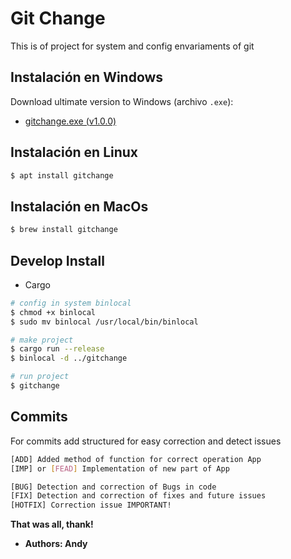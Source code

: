 # Git Change

This is of project for system and config envariaments of git


## Instalación en Windows

Download ultimate version to Windows (archivo `.exe`):

- [gitchange.exe (v1.0.0)](https://github.com/andrescuello7/gitchange/releases/download/v1.0.0/gitchange.exe)

## Instalación en Linux

```bash
$ apt install gitchange
```

## Instalación en MacOs

```bash
$ brew install gitchange
```


Develop Install
-----------
- Cargo


```bash
# config in system binlocal
$ chmod +x binlocal
$ sudo mv binlocal /usr/local/bin/binlocal

# make project
$ cargo run --release
$ binlocal -d ../gitchange

# run project
$ gitchange
```


Commits
-----------
For commits add structured for easy correction and detect issues

```bash
[ADD] Added method of function for correct operation App
[IMP] or [FEAD] Implementation of new part of App

[BUG] Detection and correction of Bugs in code
[FIX] Detection and correction of fixes and future issues
[HOTFIX] Correction issue IMPORTANT!
```

**That was all, thank!** 
- **Authors: Andy**